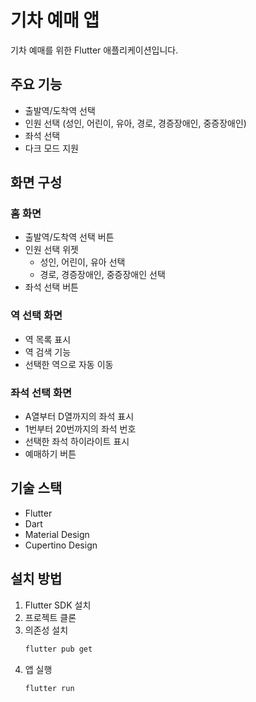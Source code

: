 # 기차 예매 앱

기차 예매를 위한 Flutter 애플리케이션입니다.

## 주요 기능

- 출발역/도착역 선택
- 인원 선택 (성인, 어린이, 유아, 경로, 경증장애인, 중증장애인)
- 좌석 선택
- 다크 모드 지원

## 화면 구성

### 홈 화면

- 출발역/도착역 선택 버튼
- 인원 선택 위젯
  - 성인, 어린이, 유아 선택
  - 경로, 경증장애인, 중증장애인 선택
- 좌석 선택 버튼

### 역 선택 화면

- 역 목록 표시
- 역 검색 기능
- 선택한 역으로 자동 이동

### 좌석 선택 화면

- A열부터 D열까지의 좌석 표시
- 1번부터 20번까지의 좌석 번호
- 선택한 좌석 하이라이트 표시
- 예매하기 버튼

## 기술 스택

- Flutter
- Dart
- Material Design
- Cupertino Design

## 설치 방법

1. Flutter SDK 설치
2. 프로젝트 클론
3. 의존성 설치
   ```bash
   flutter pub get
   ```
4. 앱 실행
   ```bash
   flutter run
   ```
